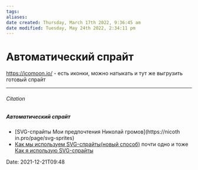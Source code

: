 ```yaml
---
tags: 
aliases: 
date created: Thursday, March 17th 2022, 9:36:45 am
date modified: Tuesday, May 24th 2022, 2:34:11 pm
---
```


# Автоматический спрайт

https://icomoon.io/ - есть иконки, можно натыкать и тут же выгрузить готовый спрайт

---

###### Citation

##### Автоматический спрайт

- [SVG-спрайты Мои предпочтения Николай громов](https://nicoth in.pro/page/svg-sprites)
- [Как мы используем SVG-спрайты(новый способ)](http://glivera-team.github.io/svg/2016/06/13/svg-sprites-2.html) почти одно и тоже [Как я использую SVG-спрайты](https://habr.com/ru/post/272505/)

Date: 2021-12-21T09:48
